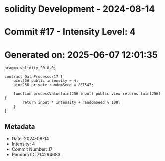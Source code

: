 ﻿# solidity Development - 2024-08-14
# Commit #17 - Intensity Level: 4
# Generated on: 2025-06-07 12:01:35
```solidity
pragma solidity ^0.8.0;

contract DataProcessor17 {
    uint256 public intensity = 4;
    uint256 private randomSeed = 837547;

    function processValue(uint256 input) public view returns (uint256) {
        return input * intensity + randomSeed % 100;
    }
}
```
## Metadata
- Date: 2024-08-14
- Intensity: 4
- Commit Number: 17
- Random ID: 714294683
